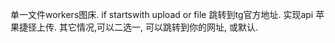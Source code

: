 单一文件workers图床.
if startswith  upload or file  跳转到tg官方地址. 实现api 苹果捷径上传. 
其它情况,可以二选一, 可以跳转到你的网址, 或默认.
